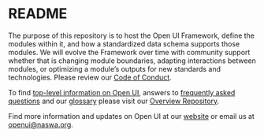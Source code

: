 # README

The purpose of this repository is to host the Open UI Framework, define the modules within it, and how a standardized data schema supports those modules. We will evolve the Framework over time with community support whether that is changing module boundaries, adapting interactions between modules, or optimizing a module’s outputs for new standards and technologies. Please review our [Code of Conduct](https://github.com/NASWA-OpenUI/Open-UI-Framework/blob/main/Contribution%20Guidelines/CODE_OF_CONDUCT.md).

To find [top-level information on Open UI](https://github.com/NASWA-OpenUI/Overview/blob/main/About%20the%20Initiative.md), answers to [frequently asked questions](https://github.com/NASWA-OpenUI/Overview/blob/main/FAQs.md) and our [glossary]([https://github.com/NASWA-OpenUI/Overview/blob/main/Open%20UI%20Glossary.md](https://github.com/NASWA-OpenUI/Overview/blob/main/Open%20UI%20Initiative%20Glossary.md)) please visit our [Overview Repository](https://github.com/NASWA-OpenUI/Overview).

Find more information and updates on Open UI at our [website](https://www.naswa.org/open-ui-initiative) or email us at [openui@naswa.org](mailto:openui@naswa.org).
